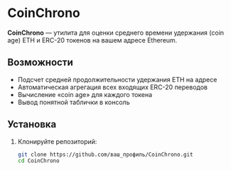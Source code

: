 # CoinChrono

**CoinChrono** — утилита для оценки среднего времени удержания (coin age) ETH и ERC-20 токенов на вашем адресе Ethereum.

## Возможности

- Подсчет средней продолжительности удержания ETH на адресе
- Автоматическая агрегация всех входящих ERC-20 переводов
- Вычисление «coin age» для каждого токена
- Вывод понятной таблички в консоль

## Установка

1. Клонируйте репозиторий:
   ```bash
   git clone https://github.com/ваш_профиль/CoinChrono.git
   cd CoinChrono
